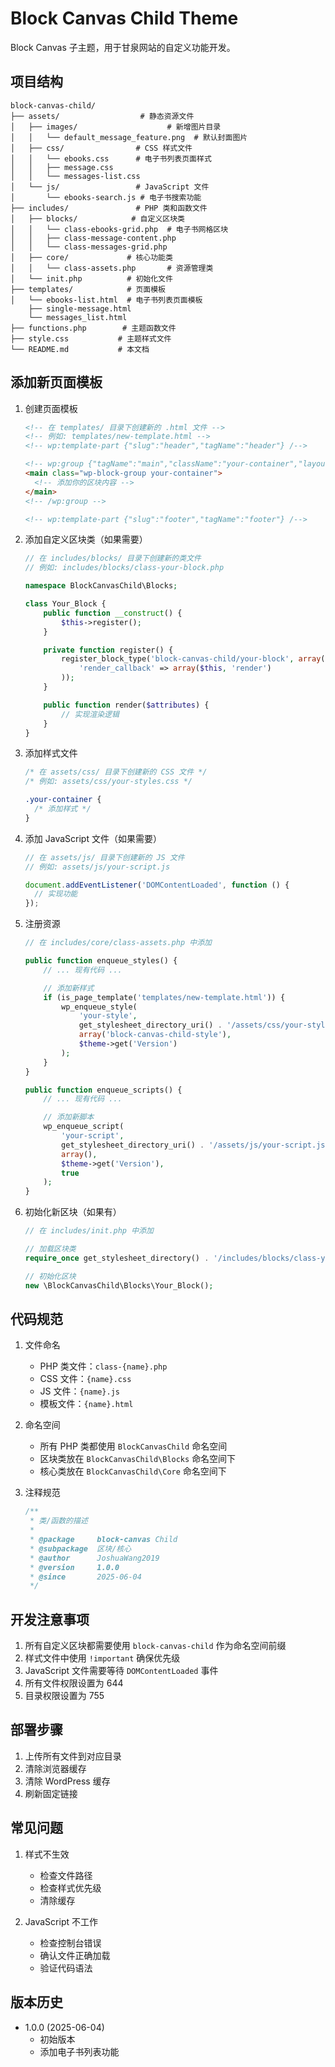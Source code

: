 # Block Canvas Child Theme

Block Canvas 子主题，用于甘泉网站的自定义功能开发。

## 项目结构

```
block-canvas-child/
├── assets/                  # 静态资源文件
│   ├── images/                    # 新增图片目录
│   │   └── default_message_feature.png  # 默认封面图片
│   ├── css/                # CSS 样式文件
│   │   └── ebooks.css      # 电子书列表页面样式
│   │   ├── message.css
│   │   └── messages-list.css
│   └── js/                 # JavaScript 文件
│       └── ebooks-search.js # 电子书搜索功能
├── includes/               # PHP 类和函数文件
│   ├── blocks/            # 自定义区块类
│   │   └── class-ebooks-grid.php  # 电子书网格区块
│   │   ├── class-message-content.php
│   │   └── class-messages-grid.php
│   ├── core/             # 核心功能类
│   │   └── class-assets.php       # 资源管理类
│   └── init.php          # 初始化文件
├── templates/            # 页面模板
│   └── ebooks-list.html  # 电子书列表页面模板
    ├── single-message.html
    └── messages_list.html
├── functions.php        # 主题函数文件
├── style.css           # 主题样式文件
└── README.md           # 本文档
```

## 添加新页面模板

1. 创建页面模板

   ```html
   <!-- 在 templates/ 目录下创建新的 .html 文件 -->
   <!-- 例如: templates/new-template.html -->
   <!-- wp:template-part {"slug":"header","tagName":"header"} /-->

   <!-- wp:group {"tagName":"main","className":"your-container","layout":{"type":"constrained","contentSize":"1200px"}} -->
   <main class="wp-block-group your-container">
     <!-- 添加你的区块内容 -->
   </main>
   <!-- /wp:group -->

   <!-- wp:template-part {"slug":"footer","tagName":"footer"} /-->
   ```

2. 添加自定义区块类（如果需要）

   ```php
   // 在 includes/blocks/ 目录下创建新的类文件
   // 例如: includes/blocks/class-your-block.php

   namespace BlockCanvasChild\Blocks;

   class Your_Block {
       public function __construct() {
           $this->register();
       }

       private function register() {
           register_block_type('block-canvas-child/your-block', array(
               'render_callback' => array($this, 'render')
           ));
       }

       public function render($attributes) {
           // 实现渲染逻辑
       }
   }
   ```

3. 添加样式文件

   ```css
   /* 在 assets/css/ 目录下创建新的 CSS 文件 */
   /* 例如: assets/css/your-styles.css */

   .your-container {
     /* 添加样式 */
   }
   ```

4. 添加 JavaScript 文件（如果需要）

   ```javascript
   // 在 assets/js/ 目录下创建新的 JS 文件
   // 例如: assets/js/your-script.js

   document.addEventListener('DOMContentLoaded', function () {
     // 实现功能
   });
   ```

5. 注册资源

   ```php
   // 在 includes/core/class-assets.php 中添加

   public function enqueue_styles() {
       // ... 现有代码 ...

       // 添加新样式
       if (is_page_template('templates/new-template.html')) {
           wp_enqueue_style(
               'your-style',
               get_stylesheet_directory_uri() . '/assets/css/your-styles.css',
               array('block-canvas-child-style'),
               $theme->get('Version')
           );
       }
   }

   public function enqueue_scripts() {
       // ... 现有代码 ...

       // 添加新脚本
       wp_enqueue_script(
           'your-script',
           get_stylesheet_directory_uri() . '/assets/js/your-script.js',
           array(),
           $theme->get('Version'),
           true
       );
   }
   ```

6. 初始化新区块（如果有）

   ```php
   // 在 includes/init.php 中添加

   // 加载区块类
   require_once get_stylesheet_directory() . '/includes/blocks/class-your-block.php';

   // 初始化区块
   new \BlockCanvasChild\Blocks\Your_Block();
   ```

## 代码规范

1. 文件命名

   - PHP 类文件：`class-{name}.php`
   - CSS 文件：`{name}.css`
   - JS 文件：`{name}.js`
   - 模板文件：`{name}.html`

2. 命名空间

   - 所有 PHP 类都使用 `BlockCanvasChild` 命名空间
   - 区块类放在 `BlockCanvasChild\Blocks` 命名空间下
   - 核心类放在 `BlockCanvasChild\Core` 命名空间下

3. 注释规范
   ```php
   /**
    * 类/函数的描述
    *
    * @package     block-canvas Child
    * @subpackage  区块/核心
    * @author      JoshuaWang2019
    * @version     1.0.0
    * @since       2025-06-04
    */
   ```

## 开发注意事项

1. 所有自定义区块都需要使用 `block-canvas-child` 作为命名空间前缀
2. 样式文件中使用 `!important` 确保优先级
3. JavaScript 文件需要等待 `DOMContentLoaded` 事件
4. 所有文件权限设置为 644
5. 目录权限设置为 755

## 部署步骤

1. 上传所有文件到对应目录
2. 清除浏览器缓存
3. 清除 WordPress 缓存
4. 刷新固定链接

## 常见问题

1. 样式不生效

   - 检查文件路径
   - 检查样式优先级
   - 清除缓存

2. JavaScript 不工作
   - 检查控制台错误
   - 确认文件正确加载
   - 验证代码语法

## 版本历史

- 1.0.0 (2025-06-04)
  - 初始版本
  - 添加电子书列表功能
